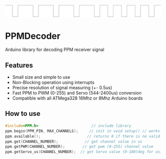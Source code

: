![PROJECT_PHOTO](https://github.com/VICLER/PPMDecoder/blob/master/ppm_img.PNG)
# PPMDecoder
 Arduino library for decoding PPM receiver signal

## Features
- Small size and simple to use
- Non-Blocking operation using interrupts
- Precise resolution of signal measuring (+- 0.5us)
- Fast PPM to PWM (0-255) and Servo (544-2400us) conversion
- Compatible with all ATMega328 16Mhz or 8Mhz Arduino boards

## How to use
```C++
#include<PPM.h>                        // include library
ppm.begin(PPM_PIN, MAX_CHANNELS);     // init in void setup() // works only with pin 2(PD2) or pin 3(PD3)
ppm.available();                     // returns 0 if there is no valid pulses from receiver
ppm.get(CHANNEL_NUMBER);            // get channel value in us 
ppm.getPWM(CHANNEL_NUMBER);        // get pwm (0-255) channel value
ppm.getServo_us(CHANNEL_NUMBER);  // get Servo value (0-180)deg for using with Servo.writeMicroseconds() in range (544-2400)us
```